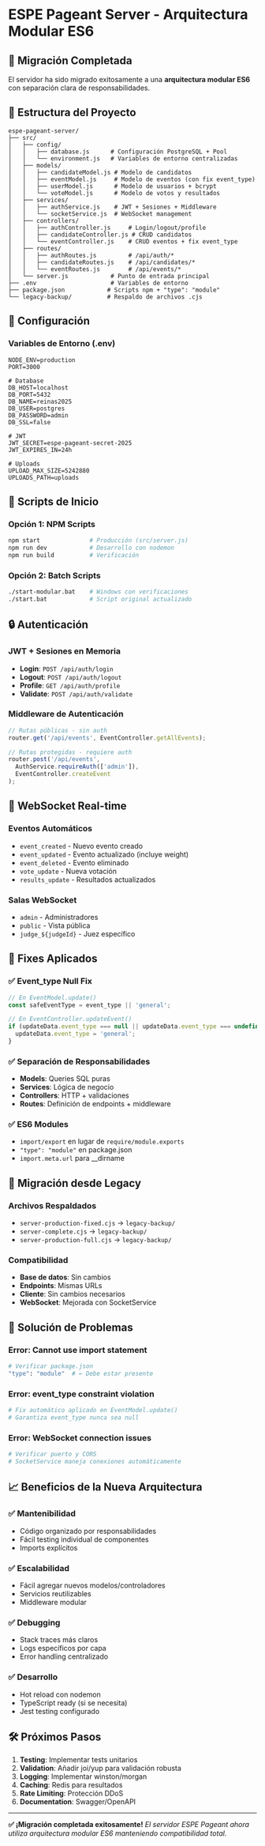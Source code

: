 # ESPE Pageant Server - Arquitectura Modular ES6

## 🚀 Migración Completada

El servidor ha sido migrado exitosamente a una **arquitectura modular ES6** con separación clara de responsabilidades.

## 📁 Estructura del Proyecto

```
espe-pageant-server/
├── src/
│   ├── config/
│   │   ├── database.js      # Configuración PostgreSQL + Pool
│   │   └── environment.js   # Variables de entorno centralizadas
│   ├── models/
│   │   ├── candidateModel.js # Modelo de candidatos
│   │   ├── eventModel.js     # Modelo de eventos (con fix event_type)
│   │   ├── userModel.js      # Modelo de usuarios + bcrypt
│   │   └── voteModel.js      # Modelo de votos y resultados
│   ├── services/
│   │   ├── authService.js    # JWT + Sesiones + Middleware
│   │   └── socketService.js  # WebSocket management
│   ├── controllers/
│   │   ├── authController.js     # Login/logout/profile
│   │   ├── candidateController.js # CRUD candidatos
│   │   └── eventController.js    # CRUD eventos + fix event_type
│   ├── routes/
│   │   ├── authRoutes.js         # /api/auth/*
│   │   ├── candidateRoutes.js    # /api/candidates/*
│   │   └── eventRoutes.js        # /api/events/*
│   └── server.js            # Punto de entrada principal
├── .env                     # Variables de entorno
├── package.json            # Scripts npm + "type": "module"
└── legacy-backup/          # Respaldo de archivos .cjs
```

## 🔧 Configuración

### Variables de Entorno (.env)
```env
NODE_ENV=production
PORT=3000

# Database
DB_HOST=localhost
DB_PORT=5432
DB_NAME=reinas2025
DB_USER=postgres
DB_PASSWORD=admin
DB_SSL=false

# JWT
JWT_SECRET=espe-pageant-secret-2025
JWT_EXPIRES_IN=24h

# Uploads
UPLOAD_MAX_SIZE=5242880
UPLOADS_PATH=uploads
```

## 🚀 Scripts de Inicio

### Opción 1: NPM Scripts
```bash
npm start              # Producción (src/server.js)
npm run dev            # Desarrollo con nodemon
npm run build          # Verificación
```

### Opción 2: Batch Scripts
```bash
./start-modular.bat    # Windows con verificaciones
./start.bat            # Script original actualizado
```

## 🔒 Autenticación

### JWT + Sesiones en Memoria
- **Login**: `POST /api/auth/login`
- **Logout**: `POST /api/auth/logout`
- **Profile**: `GET /api/auth/profile`
- **Validate**: `POST /api/auth/validate`

### Middleware de Autenticación
```javascript
// Rutas públicas - sin auth
router.get('/api/events', EventController.getAllEvents);

// Rutas protegidas - requiere auth
router.post('/api/events', 
  AuthService.requireAuth(['admin']), 
  EventController.createEvent
);
```

## 📡 WebSocket Real-time

### Eventos Automáticos
- `event_created` - Nuevo evento creado
- `event_updated` - Evento actualizado (incluye weight)
- `event_deleted` - Evento eliminado
- `vote_update` - Nueva votación
- `results_update` - Resultados actualizados

### Salas WebSocket
- `admin` - Administradores
- `public` - Vista pública
- `judge_${judgeId}` - Juez específico

## 🐛 Fixes Aplicados

### ✅ Event_type Null Fix
```javascript
// En EventModel.update()
const safeEventType = event_type || 'general';

// En EventController.updateEvent()
if (updateData.event_type === null || updateData.event_type === undefined) {
  updateData.event_type = 'general';
}
```

### ✅ Separación de Responsabilidades
- **Models**: Queries SQL puras
- **Services**: Lógica de negocio
- **Controllers**: HTTP + validaciones
- **Routes**: Definición de endpoints + middleware

### ✅ ES6 Modules
- `import/export` en lugar de `require/module.exports`
- `"type": "module"` en package.json
- `import.meta.url` para __dirname

## 🔄 Migración desde Legacy

### Archivos Respaldados
- `server-production-fixed.cjs` → `legacy-backup/`
- `server-complete.cjs` → `legacy-backup/`
- `server-production-full.cjs` → `legacy-backup/`

### Compatibilidad
- **Base de datos**: Sin cambios
- **Endpoints**: Mismas URLs
- **Cliente**: Sin cambios necesarios
- **WebSocket**: Mejorada con SocketService

## 🚨 Solución de Problemas

### Error: Cannot use import statement
```bash
# Verificar package.json
"type": "module"  # ← Debe estar presente
```

### Error: event_type constraint violation
```bash
# Fix automático aplicado en EventModel.update()
# Garantiza event_type nunca sea null
```

### Error: WebSocket connection issues
```bash
# Verificar puerto y CORS
# SocketService maneja conexiones automáticamente
```

## 📈 Beneficios de la Nueva Arquitectura

### ✅ Mantenibilidad
- Código organizado por responsabilidades
- Fácil testing individual de componentes
- Imports explícitos

### ✅ Escalabilidad
- Fácil agregar nuevos modelos/controladores
- Servicios reutilizables
- Middleware modular

### ✅ Debugging
- Stack traces más claros
- Logs específicos por capa
- Error handling centralizado

### ✅ Desarrollo
- Hot reload con nodemon
- TypeScript ready (si se necesita)
- Jest testing configurado

## 🛠️ Próximos Pasos

1. **Testing**: Implementar tests unitarios
2. **Validation**: Añadir joi/yup para validación robusta
3. **Logging**: Implementar winston/morgan
4. **Caching**: Redis para resultados
5. **Rate Limiting**: Protección DDoS
6. **Documentation**: Swagger/OpenAPI

---

**✅ ¡Migración completada exitosamente!**
*El servidor ESPE Pageant ahora utiliza arquitectura modular ES6 manteniendo compatibilidad total.* 